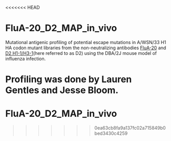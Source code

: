<<<<<<< HEAD
# FluA-20_D2_MAP_in_vivo

Mutational antigenic profiling of potential escape mutations in A/WSN/33 H1 HA codon mutant libraries from the non-neutralizing antibodies [FluA-20](https://www.ncbi.nlm.nih.gov/pubmed/31100268) and [D2 H1-1/H3-1](https://www.ncbi.nlm.nih.gov/pubmed/27820605)(here referred to as D2) using the DBA/2J mouse model of influenza infection.

Profiling was done by Lauren Gentles and Jesse Bloom.
=======
# FluA-20_D2_MAP_in_vivo
>>>>>>> 0ea63cb8fa9a137fc02a715849b0bed3430c4259
